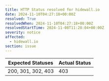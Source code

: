 ```yaml
---
title: HTTP Status resolved for hidewall.io
date: 2024-11-10T04:27:18+00:00Z
resolved: True
resolvedWhen: 2024-11-10T04:27:18+00:00Z
resolvedStartTime: 2024-11-08T11:28:04+00:00Z
severity: notice
affected:
  - hidewall.io
section: issue
---
```


| Expected Statuses | Actual Status  |
|-------------------|----------------|
| 200, 301, 302, 403 | 403 |

